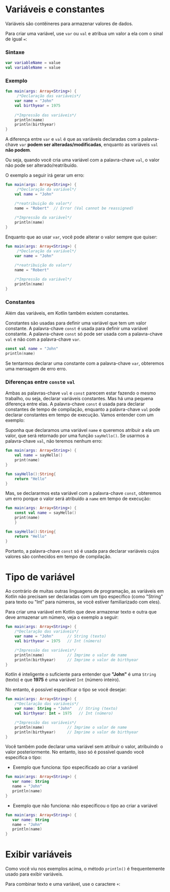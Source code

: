 # Variáveis e constantes

Variáveis são contêineres para armazenar valores de dados.

Para criar uma variável, use `var` ou `val` e atribua um valor a ela com o sinal de igual `=`:

### Sintaxe

```kotlin
var variableName = value
val variableName = value
```

### Exemplo

```kotlin runnable
fun main(args: Array<String>) {
     /*Declaração das variáveis*/
    var name = "John"
    val birthyear = 1975
    
    /*Impressão das variáveis*/
    println(name)
    println(birthyear)
}
```

A diferença entre `var` e `val` é que as variáveis declaradas com a palavra-chave `var` **podem ser alteradas/modificadas**, 
enquanto as variáveis `val` **não podem**.

Ou seja, quando você cria uma variável com a palavra-chave `val`, o valor não pode ser alterado/reatribuído.

O exemplo a seguir irá gerar um erro:

```kotlin runnable
fun main(args: Array<String>) {
     /*Declaração da variável*/
    val name = "John"

    /*reatribuição do valor*/
    name = "Robert"  // Error (Val cannot be reassigned)
    
    /*Impressão da variável*/
    println(name)
}
```

Enquanto que ao usar `var`, você pode alterar o valor sempre que quiser:

```kotlin runnable
fun main(args: Array<String>) {
     /*Declaração da variável*/
    var name = "John"

    /*reatribuição do valor*/
    name = "Robert"  
    
    /*Impressão da variável*/
    println(name)
}
```

### Constantes

Além das variáveis, em Kotlin também existem constantes. 

Constantes são usadas para definir uma variável que tem um valor constante. 
A palavra-chave ``const`` é usada para definir uma variável constante. 
A palavra-chave ``const`` só pode ser usada com a palavra-chave ``val`` e não com a palavra-chave ``var``.

```kotlin
const val name = "John"
println(name) 
````

Se tentarmos declarar uma constante com a palavra-chave ``var``, obteremos uma mensagem de erro erro.

### Diferenças entre ``const``e ``val``

Ambas as palavras-chave ``val`` e ``const`` parecem estar fazendo o mesmo trabalho, ou seja, declarar variáveis constantes. 
Mas há uma pequena diferença entre elas. A palavra-chave ``const`` é usada para declarar constantes de tempo de compilação, 
enquanto a palavra-chave ``val`` pode declarar constantes em tempo de execução. Vamos entender com um exemplo:

Suponha que declaramos uma variável ``name`` e queremos atribuir a ela um valor, que será retornado por uma função ``sayHello()``. 
Se usarmos a palavra-chave ``val``, não teremos nenhum erro:
```kotlin runnable
fun main(args: Array<String>) {
    val name = sayHello()
    print(name)        
}

fun sayHello():String{
    return "Hello"
}
````

Mas, se declararmos esta variável com a palavra-chave ``const``, 
obteremos um erro porque o valor será atribuído a ``name`` em tempo de execução:

```kotlin runnable
fun main(args: Array<String>) {
    const val name = sayHello() 
    print(name) 
    }       

fun sayHello():String{
    return "Hello"
}
````
Portanto, a palavra-chave ``const`` só é usada para declarar variáveis cujos valores são conhecidos em tempo de compilação.

# Tipo de variável

Ao contrário de muitas outras linguagens de programação, as variáveis em Kotlin não precisam ser declaradas com um tipo específico 
(como "String" para texto ou "Int" para números, se você estiver familiarizado com eles).

Para criar uma variável em Kotlin que deve armazenar texto e outra que deve armazenar um número, veja o exemplo a seguir:

```kotlin runnable
fun main(args: Array<String>) {
    /*Declaração das variáveis*/
    var name = "John"      // String (texto)
    val birthyear = 1975   // Int (número)

    /*Impressão das variáveis*/
    println(name)          // Imprime o valor de name
    println(birthyear)     // Imprime o valor de birthyear
}
```

Kotlin é inteligente o suficiente para entender que **"John"** é uma `String` (texto) e que **1975** é uma variável `Int` (número inteiro).

No entanto, é possível especificar o tipo se você desejar:

```kotlin runnable
fun main(args: Array<String>) {
    /*Declaração das variáveis*/
    var name: String = "John"   // String (texto)
    val birthyear: Int = 1975   // Int (número)

    /*Impressão das variáveis*/
    println(name)          // Imprime o valor de name
    println(birthyear)     // Imprime o valor de birthyear
}
```

Você também pode declarar uma variável sem atribuir o valor, atribuindo o valor posteriormente. 
No entanto, isso só é possível quando você especifica o tipo:

- Exemplo que funciona: tipo especificado ao criar a variável

```kotlin runnable
fun main(args: Array<String>) {
   var name: String
   name = "John"
   println(name)
}
```

- Exemplo que não funciona: não especificou o tipo ao criar a variável

```kotlin runnable
fun main(args: Array<String>) {
   var name: String
   name = "John"
   println(name)
}
```

# Exibir variáveis

Como você viu nos exemplos acima, o método `println()` é frequentemente usado para exibir variáveis.

Para combinar texto e uma variável, use o caractere `+`: